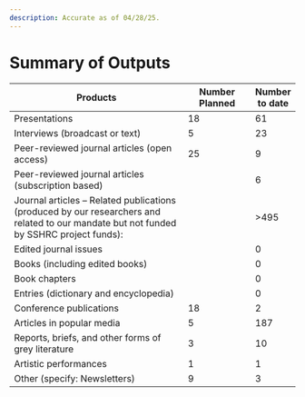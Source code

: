 ```yaml
---
description: Accurate as of 04/28/25.
---
```


# Summary of Outputs

<table><thead><tr><th width="470.3333740234375">Products</th><th width="140.9998779296875">Number Planned</th><th>Number to date</th></tr></thead><tbody><tr><td>Presentations</td><td>18</td><td>61</td></tr><tr><td>Interviews (broadcast or text)</td><td>5</td><td>23</td></tr><tr><td>Peer-reviewed journal articles (open access)</td><td>25</td><td>9</td></tr><tr><td>Peer-reviewed journal articles (subscription based)</td><td></td><td>6</td></tr><tr><td>Journal articles – Related publications (produced by our researchers and related to our mandate but not funded by SSHRC project funds):  </td><td></td><td>>495</td></tr><tr><td>Edited journal issues</td><td></td><td>0</td></tr><tr><td>Books (including edited books)</td><td></td><td>0</td></tr><tr><td>Book chapters</td><td></td><td>0</td></tr><tr><td>Entries (dictionary and encyclopedia)</td><td></td><td>0</td></tr><tr><td>Conference publications</td><td>18</td><td>2</td></tr><tr><td>Articles in popular media</td><td>5</td><td>187</td></tr><tr><td>Reports, briefs, and other forms of grey literature</td><td>3</td><td>10</td></tr><tr><td>Artistic performances</td><td>1</td><td>1</td></tr><tr><td>Other (specify: Newsletters)</td><td>9</td><td>3</td></tr></tbody></table>
